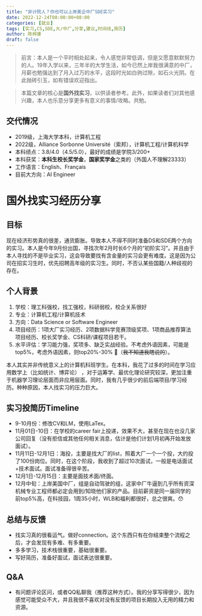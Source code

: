 ```yaml
---
title: "非计院人？你也可以上岸美企中厂SDE实习"
date: 2022-12-24T08:00:00+08:00
categories: [就业]
tags: [实习,CS,SDE,大/中厂,分享,建议,时间线,简历]
author: 陈梓康
draft: false
---
```


> 前言：本人是一个平时相处起来，令人感觉非常低调，但是又愿意默默努力的人。19年入学以来，三年半的大学生活，如今已然上岸我很满意的中厂，月薪也勉强达到了月入过万的水平，这段时光如白驹过隙，如石火光阴。在此抛砖引玉，如有错误欢迎指出。

> 本篇文章的核心是**国外找实习**，以供读者参考。此外，如果读者们对其他感兴趣，本人也乐意分享更多有意义的事情/攻略。共勉。

## 交代情况
- 2019级，上海大学本科，计算机工程
- 2022级，Alliance Sorbonne Université（索邦），计算机工程/计算机科学
- 本科绩点：3.8/4.0（4.5/5.0），最好的成绩是学院3/200+
- 本科获奖：**本科生校长奖学金**，**国家奖学金**之类的（外国人不理解23333）
- 工作语言：English、Français
- 目前大方向：AI Engineer

# 国外找实习经历分享

## 目标

现在经济形势真的很差，通货膨胀。导致本人不得不同时准备DS和SDE两个方向的实习。本人是今年9月份出国，寻找次年2月时长6个月的“初阶实习”。并且由于本人寻找的不是毕业实习，这会导致要找有含金量的实习会更有难度。这是因为公司在招实习生时，优先招聘高年级的实习生。同时，不否认某些国籍/人种歧视的存在。

## 个人背景

1. 学校：理工科强校，找工强校，科研弱校，校企关系很好
2. 专业：计算机工程/计算机技术
3. 方向：Data Science or Software Engineer
4. 项目经历：1项大厂实习经历、2项数据科学竞赛顶级奖项、1项商品推荐算法项目经历、校长奖学金、CS科研/课程项目若干。
5. 水平评估：学习能力强，奖项多、缺乏实战经验。不考虑外语因素，可能是top5%，考虑外语因素，则top20%-30% 🤒（~~我不知道我瞎说的~~）。

本人其实并非传统意义上的计算机科班学生。在本科，我花了过多的时间在学习应用数学上（比如统计、博弈论） ，对于运筹学、最优化理论研究较深，更加注重于机器学习理论层面而非应用层面。同时，我有几乎很少的前后端项目/学习经历。种种原因，本人找实习的压力巨大。

## 实习投简历Timeline

- 9-10月份：修改CV和LM，使用LaTex。
- 11月01日-10日：在学校的career fair上投递，效果不大，甚至在现在也没几家公司回复（没有拒信或其他任何相关消息，估计是他们计划1月初再开始发放面试）。
- 11月11日-12月1日：海投，主要是找大厂的list，照着大厂一个一个投，大约投了100份岗位。同时，在这个阶段，我收到了超过10次面试，一般是电话面试+技术面试。面试准备得很辛苦。
- 12月1日-12月15日：主要是面技术面/终面。
- 12月中旬：上岸美国中厂，组是自动驾驶的组，这家中厂牛逼到几乎所有资深机械专业工程师都必定会用到/知晓他们家的产品。目前薪资是同一届同学的前top5%高，在科技园，1周35小时，WLB和福利都很好，总之很爽。😯

## 总结与反馈

- 找实习真的很看运气。做好connection。这个东西只有在你结束整个流程之后，才会发现有多难、有多重要。
- 多多学习，技术栈很重要，基础很重要。
- 写好简历，准备好面试，面试表达很重要。

## Q&A

- 有问题评论区问，或者QQ私聊我（推荐这种方式）。我的分享写得很少，因为感觉可能受众不大，并且我很不喜欢对没有反馈的项目长期投入无用的精力和资源。
